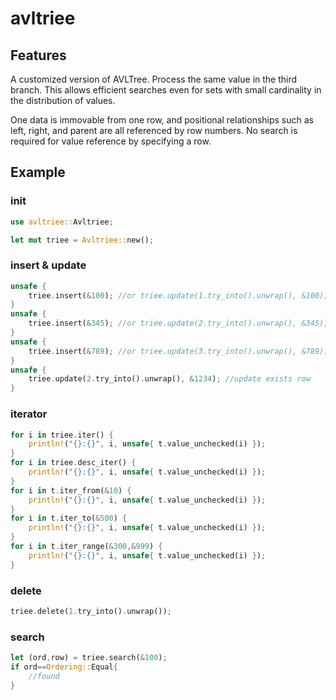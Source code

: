 # avltriee
## Features
A customized version of AVLTree.
Process the same value in the third branch.
This allows efficient searches even for sets with small cardinality in the distribution of values.

One data is immovable from one row, and positional relationships such as left, right, and parent are all referenced by row numbers.
No search is required for value reference by specifying a row.


## Example

### init
```rust
use avltriee::Avltriee;

let mut triee = Avltriee::new();
```

### insert & update

```rust
unsafe {
    triee.insert(&100); //or triee.update(1.try_into().unwrap(), &100);
}
unsafe {
    triee.insert(&345); //or triee.update(2.try_into().unwrap(), &345);
}
unsafe {
    triee.insert(&789); //or triee.update(3.try_into().unwrap(), &789);
}
unsafe {
    triee.update(2.try_into().unwrap(), &1234); //update exists row
}
```
### iterator

```rust
for i in triee.iter() {
    println!("{}:{}", i, unsafe{ t.value_unchecked(i) });
}
for i in triee.desc_iter() {
    println!("{}:{}", i, unsafe{ t.value_unchecked(i) });
}
for i in t.iter_from(&10) {
    println!("{}:{}", i, unsafe{ t.value_unchecked(i) });
}
for i in t.iter_to(&500) {
    println!("{}:{}", i, unsafe{ t.value_unchecked(i) });
}
for i in t.iter_range(&300,&999) {
    println!("{}:{}", i, unsafe{ t.value_unchecked(i) });
}
```
### delete
```rust
triee.delete(1.try_into().unwrap());
```

### search
```rust
let (ord,row) = triee.search(&100);
if ord==Ordering::Equal{
    //found 
}
```

